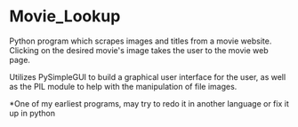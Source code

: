 # Movie_Lookup
Python program which scrapes images and titles from a movie website. Clicking on the desired movie's image takes the user to the movie web page.

Utilizes PySimpleGUI to build a graphical user interface for the user, as well as the PIL module to help with the manipulation of file images.

*One of my earliest programs, may try to redo it in another language or fix it up in python
